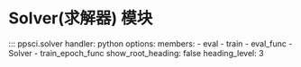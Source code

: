 # Solver(求解器) 模块

::: ppsci.solver
    handler: python
    options:
      members:
        - eval
        - train
        - eval_func
        - Solver
        - train_epoch_func
      show_root_heading: false
      heading_level: 3
